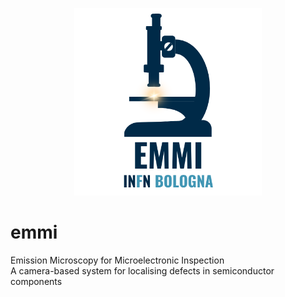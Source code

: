 <p align="center">
  <img src="logo.png" alt="EMMI logo" width="300">
</p>

# emmi
Emission Microscopy for Microelectronic Inspection  
A camera-based system for localising defects in semiconductor components  
